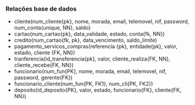 ### Relações base de dados 

* cliente(num_cliente{pk}, nome, morada, email, telemovel, nif, password, num_conta{unique, NN}, saldo)
* cartao(num_cartao{pk}, data_validade, estado, conta{fk, NN})
* credito(num_cartao{fk, pk}, data_vencimento, saldo_limite)
* pagamento_servicos_compras(referencia {pk}, entidade{pk}, valor, estado, cliente {FK, NN})
* tranferencia(id_transferencia{pk}, valor, cliente_realiza{FK, NN}, cliente_recebe{FK, NN}) 
* funcionario(num_fun{PK}, nome, morada, email, telemovel, nif, password, gerente{FK})
* funcionario_cliente(num_fun{PK, FK1}, num_cli{PK, FK2})
* deposito(id_deposito{PK}, valor, estado, funcionario{FK}, cliente{FK, NN})
